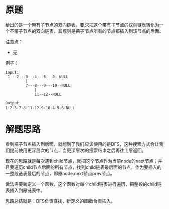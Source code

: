 # 原题
给出的是一个带有子节点的双向链表。要求把这个带有子节点的双向链表转化为一个不带子节点的双向链表，其规则是把子节点所有的节点都插入到该节点的后面。

注意点：

  - 无

例子：

```
Input:
 1---2---3---4---5---6--NULL
         |
         7---8---9---10--NULL
             |
             11--12--NULL

Output:
1-2-3-7-8-11-12-9-10-4-5-6-NULL
```

# 解题思路
看到把子节点插入到后面，就想到了我们应该使用的是DFS，这种搜索方式会让我们提前使用更深层次的节点，当更深层次的搜索结束之后再往上层返回。

现在的思路就是每次遇到child节点，就把这个节点作为当前node的next节点；并且要遍历child节点后面的所有节点，找到child链表最后面的节点，作为要插入的一整段链表最后的节点，即原node.next节点prev节点。

做法需要新定义一个函数，这个函数对每个child链表进行遍历，把整段的child链表插入到原链表中。

思路总结就是：DFS负责查找，新定义的函数负责插入。
